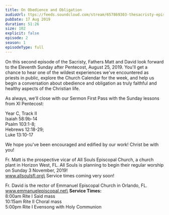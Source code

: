 ```yaml
---
title: On Obedience and Obligation
audioUrl: ttps://feeds.soundcloud.com/stream/657869303-thesacristy-episode-2-on-obedience-and-obligation.mp3
pubDate: 17 Aug 2019
duration: 51:26
size: 102
explicit: false
episode: 2
season: 1
episodeType: full
---
```

On this second episode of the Sacristy, Fathers Matt and David look forward to the Eleventh Sunday after Pentecost, August 25, 2019. You'll get a chance to hear one of the wildest experiences we've encountered as priests in public, explore the Church Calendar for the week, and help us begin a conversation about obedience and obligation as truly faithful and healthy aspects of the Christian life. 

As always, we'll close with our Sermon First Pass with the Sunday lessons from XI Pentecost:

Year C, Track II\
Isaiah 58:9b-14\
Psalm 103:1-8;\
Hebrews 12:18-29;\
Luke 13:10-17

We hope you've been encouraged and edified by our work! Christ be with you!

Fr. Matt is the prospective vicar of All Souls Episcopal Church, a church plant in Horizon West, FL. All Souls is planning to begin their regular worship on Sunday 3 November, 2019!\
www.allsoulsfl.org\
Service times coming very soon!



Fr. David is the rector of Emmanuel Episcopal Church in Orlando, FL.\
www.emmanuelepiscopal.net\
**Service Times:**\
8:00am Rite I Said mass\
10:15am Rite II Choral mass\
5:00pm Rite I Evensong with Holy Communion